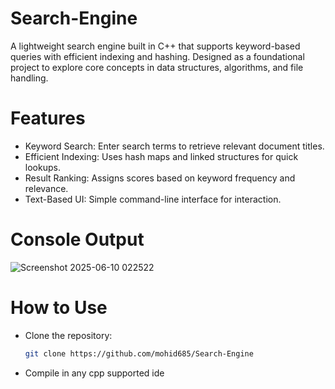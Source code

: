 # Search-Engine
A lightweight search engine built in C++ that supports keyword-based queries with efficient indexing and hashing. Designed as a foundational project to explore core concepts in data structures, algorithms, and file handling.

# Features
- Keyword Search: Enter search terms to retrieve relevant document titles.
- Efficient Indexing: Uses hash maps and linked structures for quick lookups.
- Result Ranking: Assigns scores based on keyword frequency and relevance.
- Text-Based UI: Simple command-line interface for interaction.

# Console Output
![Screenshot 2025-06-10 022522](https://github.com/user-attachments/assets/f9f3d5cf-4c5d-468b-9acb-e2c092584f27)

# How to Use
- Clone the repository:
   ```bash
   git clone https://github.com/mohid685/Search-Engine
- Compile in any cpp supported ide
